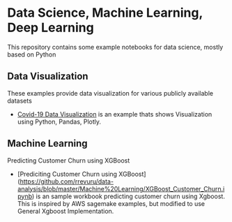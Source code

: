 # Data Science, Machine Learning, Deep Learning
This repository contains some example notebooks for data science, mostly based on Python

## Data Visualization
These examples provide data visualization for various publicly available datasets
- [Covid-19 Data Visualization](dataviz/Covid-19.ipynb) is an example thats shows Visualization using Python, Pandas, Plotly.

## Machine Learning
Predicting Customer Churn using XGBoost
- [Prediciting Customer Churn using XGBoost] (https://github.com/rrevuru/data-analysis/blob/master/Machine%20Learning/XGBoost_Customer_Churn.ipynb) is an sample workbook predicting customer churn using Xgboost. This is inspired by AWS sagemake examples, but modified to use General Xgboost Implementation.



